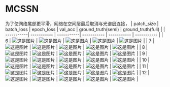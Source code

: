 # MCSSN
为了使网络尾部更平滑，网络在空间层最后取消与光谱层连接，
| patch_size | batch_loss      | epoch_loss | val_acc      | ground_truth(semi) | ground_truth(full)      |
| -----------| -----------     | -----------| -----------  | -----------        | -----------             |
| 6      | ![这是图片](/pic/patch6/patch6batchloss.png "batch_loss")       | ![这是图片](/pic/patch6/patch6epochloss.png "epoch_loss")      | ![这是图片](/pic/patch6/patch6acc.png "val_acc")       | ![这是图片](/pic/patch6/patch6semi.jpg "ground_truth")      | ![这是图片](/pic/patch6/patch6full.jpg "ground_truth")       |
| 7      | ![这是图片](/pic/patch7/Unknown-3.png "batch_loss")       | ![这是图片](/pic/patch7/Unknown.png "epoch_loss")      | ![这是图片](/pic/patch7/Unknown-2.png "val_acc")       | ![这是图片](/pic/patch7/visdom_image-2.jpg "ground_truth")      | ![这是图片](/pic/patch7/visdom_image.jpg "ground_truth")       |
| 8      | ![这是图片](/pic/patch8/Unknown-3.png "batch_loss")       | ![这是图片](/pic/patch8/Unknown.png "epoch_loss")      | ![这是图片](/pic/patch8/Unknown-2.png "val_acc")       | ![这是图片](/pic/patch8/visdom_image-2.jpg "ground_truth")      | ![这是图片](/pic/patch8/visdom_image.jpg "ground_truth")       |
| 9      | ![这是图片](/pic/patch9/Unknown-3.png "batch_loss")       | ![这是图片](/pic/patch9/Unknown.png "epoch_loss")      | ![这是图片](/pic/patch9/Unknown-2.png "val_acc")       | ![这是图片](/pic/patch9/visdom_image-2.jpg "ground_truth")      | ![这是图片](/pic/patch9/visdom_image.jpg "ground_truth")       |
| 10     | ![这是图片](/pic/patch10/Unknown-3.png "batch_loss")       | ![这是图片](/pic/patch10/Unknown.png "epoch_loss")      | ![这是图片](/pic/patch10/Unknown-2.png "val_acc")       | ![这是图片](/pic/patch10/visdom_image-2.jpg "ground_truth")      | ![这是图片](/pic/patch10/visdom_image.jpg "ground_truth")       |
| 11     | ![这是图片](/pic/patch11/Unknown-3.png "batch_loss")       | ![这是图片](/pic/patch11/Unknown.png "epoch_loss")      | ![这是图片](/pic/patch11/Unknown-2.png "val_acc")       | ![这是图片](/pic/patch11/visdom_image-2.jpg "ground_truth")      | ![这是图片](/pic/patch11/visdom_image.jpg "ground_truth")       |
| 12      | ![这是图片](/pic/patch12/Unknown-3.png "batch_loss")       | ![这是图片](/pic/patch12/Unknown.png "epoch_loss")      | ![这是图片](/pic/patch12/Unknown-2.png "val_acc")       | ![这是图片](/pic/patch12/visdom_image-2.jpg "ground_truth")      | ![这是图片](/pic/patch12/visdom_image.jpg "ground_truth")       |
